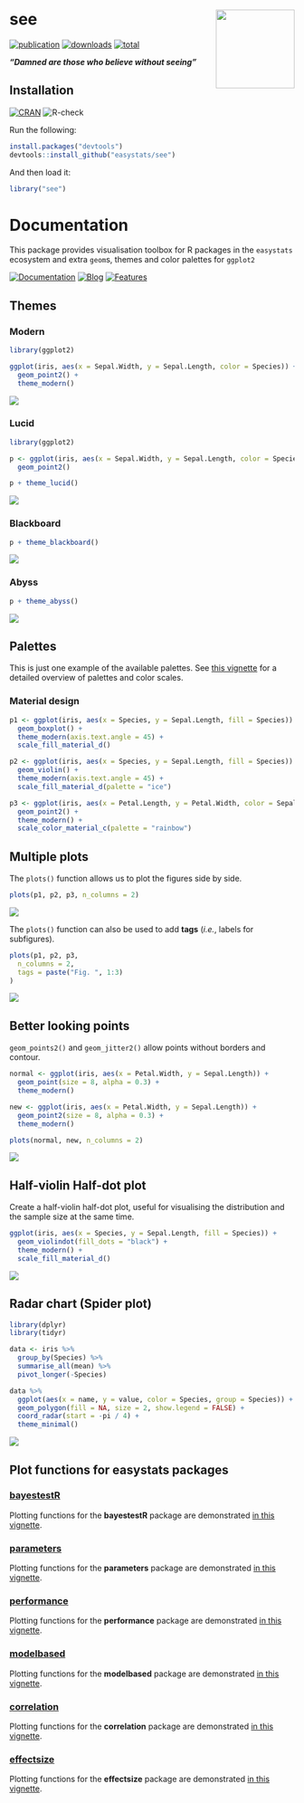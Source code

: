 
# see <img src='man/figures/logo.png' align="right" height="139" />

[![publication](https://img.shields.io/badge/Cite-Unpublished-yellow)](https://github.com/easystats/see/blob/master/inst/CITATION)
[![downloads](http://cranlogs.r-pkg.org/badges/see)](https://cran.r-project.org/package=see)
[![total](https://cranlogs.r-pkg.org/badges/grand-total/see)](https://cranlogs.r-pkg.org/)

***“Damned are those who believe without seeing”***

## Installation

[![CRAN](http://www.r-pkg.org/badges/version/see)](https://cran.r-project.org/package=see)
![R-check](https://github.com/easystats/see/workflows/R-check/badge.svg)

Run the following:

``` r
install.packages("devtools")
devtools::install_github("easystats/see")
```

And then load it:

``` r
library("see")
```

# Documentation

This package provides visualisation toolbox for R packages in the
`easystats` ecosystem and extra `geom`s, themes and color palettes for
`ggplot2`

[![Documentation](https://img.shields.io/badge/documentation-see-orange.svg?colorB=E91E63)](https://easystats.github.io/see/)
[![Blog](https://img.shields.io/badge/blog-easystats-orange.svg?colorB=FF9800)](https://easystats.github.io/blog/posts/)
[![Features](https://img.shields.io/badge/features-see-orange.svg?colorB=2196F3)](https://easystats.github.io/see/reference/index.html)

## Themes

### Modern

``` r
library(ggplot2)

ggplot(iris, aes(x = Sepal.Width, y = Sepal.Length, color = Species)) +
  geom_point2() +
  theme_modern()
```

![](man/figures/unnamed-chunk-4-1.png)<!-- -->

### Lucid

``` r
library(ggplot2)

p <- ggplot(iris, aes(x = Sepal.Width, y = Sepal.Length, color = Species)) +
  geom_point2()

p + theme_lucid()
```

![](man/figures/unnamed-chunk-5-1.png)<!-- -->

### Blackboard

``` r
p + theme_blackboard()
```

![](man/figures/unnamed-chunk-6-1.png)<!-- -->

### Abyss

``` r
p + theme_abyss()
```

![](man/figures/unnamed-chunk-7-1.png)<!-- -->

## Palettes

This is just one example of the available palettes. See [this
vignette](https://easystats.github.io/see/articles/seecolorscales.html)
for a detailed overview of palettes and color scales.

### Material design

``` r
p1 <- ggplot(iris, aes(x = Species, y = Sepal.Length, fill = Species)) +
  geom_boxplot() +
  theme_modern(axis.text.angle = 45) +
  scale_fill_material_d()

p2 <- ggplot(iris, aes(x = Species, y = Sepal.Length, fill = Species)) +
  geom_violin() +
  theme_modern(axis.text.angle = 45) +
  scale_fill_material_d(palette = "ice")

p3 <- ggplot(iris, aes(x = Petal.Length, y = Petal.Width, color = Sepal.Length)) +
  geom_point2() +
  theme_modern() +
  scale_color_material_c(palette = "rainbow")
```

## Multiple plots

The `plots()` function allows us to plot the figures side by side.

``` r
plots(p1, p2, p3, n_columns = 2)
```

![](man/figures/unnamed-chunk-9-1.png)<!-- -->

The `plots()` function can also be used to add **tags** (*i.e.*, labels
for subfigures).

``` r
plots(p1, p2, p3,
  n_columns = 2,
  tags = paste("Fig. ", 1:3)
)
```

![](man/figures/unnamed-chunk-10-1.png)<!-- -->

## Better looking points

`geom_points2()` and `geom_jitter2()` allow points without borders and
contour.

``` r
normal <- ggplot(iris, aes(x = Petal.Width, y = Sepal.Length)) +
  geom_point(size = 8, alpha = 0.3) +
  theme_modern()

new <- ggplot(iris, aes(x = Petal.Width, y = Sepal.Length)) +
  geom_point2(size = 8, alpha = 0.3) +
  theme_modern()

plots(normal, new, n_columns = 2)
```

![](man/figures/unnamed-chunk-11-1.png)<!-- -->

## Half-violin Half-dot plot

Create a half-violin half-dot plot, useful for visualising the
distribution and the sample size at the same time.

``` r
ggplot(iris, aes(x = Species, y = Sepal.Length, fill = Species)) +
  geom_violindot(fill_dots = "black") +
  theme_modern() +
  scale_fill_material_d()
```

![](man/figures/unnamed-chunk-12-1.png)<!-- -->

## Radar chart (Spider plot)

``` r
library(dplyr)
library(tidyr)

data <- iris %>%
  group_by(Species) %>%
  summarise_all(mean) %>%
  pivot_longer(-Species)

data %>%
  ggplot(aes(x = name, y = value, color = Species, group = Species)) +
  geom_polygon(fill = NA, size = 2, show.legend = FALSE) +
  coord_radar(start = -pi / 4) +
  theme_minimal()
```

![](man/figures/unnamed-chunk-13-1.png)<!-- -->

## Plot functions for easystats packages

### [bayestestR](https://github.com/easystats/bayestestR)

Plotting functions for the **bayestestR** package are demonstrated [in
this
vignette](https://easystats.github.io/see/articles/bayestestR.html).

### [parameters](https://github.com/easystats/parameters)

Plotting functions for the **parameters** package are demonstrated [in
this
vignette](https://easystats.github.io/see/articles/parameters.html).

### [performance](https://github.com/easystats/performance)

Plotting functions for the **performance** package are demonstrated [in
this
vignette](https://easystats.github.io/see/articles/performance.html).

### [modelbased](https://github.com/easystats/modelbased)

Plotting functions for the **modelbased** package are demonstrated [in
this
vignette](https://easystats.github.io/see/articles/modelbased.html).

### [correlation](https://github.com/easystats/correlation)

Plotting functions for the **correlation** package are demonstrated [in
this
vignette](https://easystats.github.io/see/articles/correlation.html).

### [effectsize](https://github.com/easystats/effectsize)

Plotting functions for the **effectsize** package are demonstrated [in
this
vignette](https://easystats.github.io/see/articles/effectsize.html).
